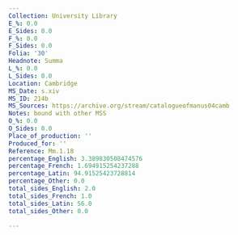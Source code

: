 ```yaml
---
Collection: University Library
E_%: 0.0
E_Sides: 0.0
F_%: 0.0
F_Sides: 0.0
Folia: '30'
Headnote: Summa
L_%: 0.0
L_Sides: 0.0
Location: Cambridge
MS_Date: s.xiv
MS_ID: 214b
MS_Sources: https://archive.org/stream/catalogueofmanus04camb
Notes: bound with other MSS
O_%: 0.0
O_Sides: 0.0
Place_of_production: ''
Produced_for: ''
Reference: Mm.1.18
percentage_English: 3.389830508474576
percentage_French: 1.694915254237288
percentage_Latin: 94.91525423728814
percentage_Other: 0.0
total_sides_English: 2.0
total_sides_French: 1.0
total_sides_Latin: 56.0
total_sides_Other: 0.0

---
```

